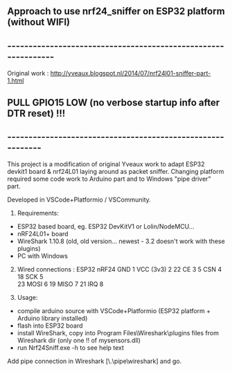 ## Approach to use nrf24_sniffer on ESP32 platform (without WIFI)
## --------------------------------------------------------------

Original work :  http://yveaux.blogspot.nl/2014/07/nrf24l01-sniffer-part-1.html 

## PULL GPIO15 LOW (no verbose startup info after DTR reset) !!!
## -----------------------------------------------------------


This project is a modification of original Yveaux work to adapt ESP32 devkit1 board & nrf24L01 laying around as packet sniffer.
Changing platform required some code work to Arduino part and to Windows "pipe driver" part.

Developed in VSCode+Platformio / VSCommunity.

1) Requirements:
  - ESP32 based board, eg. ESP32 DevKitV1 or Lolin/NodeMCU...
  - nRF24L01+ board
  - WireShark 1.10.8 (old, old version... newest - 3.2 doesn't work with these plugins)
  - PC with Windows
  
2) Wired connections :
    ESP32                 nRF24
    GND                         1
    VCC (3v3)                   2
    22              CE          3
    5               CSN         4
    18              SCK         5  
    23              MOSI        6
    19              MISO        7
    21              IRQ         8

3) Usage:
  - compile arduino source with VSCode+Platformio (ESP32 platform + Arduino library installed)
  - flash into ESP32 board
  - install WireShark, copy into Program Files\Wireshark\plugins files from Wireshark dir (only one !! of mysensors.dll)
  - run Nrf24Sniff.exe -h to see help text
  
Add pipe connection in Wireshark [\\.\pipe\wireshark] and go.
